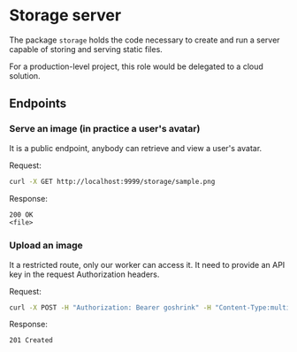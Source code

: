# Storage server

The package `storage` holds the code necessary to create and run a server capable of storing and serving static files.

For a production-level project, this role would be delegated to a cloud solution.

## Endpoints

### Serve an image (in practice a user's avatar)

It is a public endpoint, anybody can retrieve and view a user's avatar.

Request:

```sh
curl -X GET http://localhost:9999/storage/sample.png
```

Response:

```txt
200 OK
<file>
```

### Upload an image

It a restricted route, only our worker can access it. It need to provide an API key in the request Authorization headers.

Request:

```sh
curl -X POST -H "Authorization: Bearer goshrink" -H "Content-Type:multipart/form-data" -F "upload=@fixtures/sample.png" http://localhost:8000/storage/avatar
```

Response:

```txt
201 Created
```
